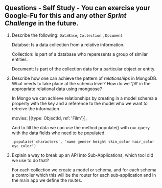 ## Questions - Self Study - You can exercise your Google-Fu for this and any other _Sprint Challenge_ in the future.

1.  Describe the following: `DataBase`, `Collection` , `Document`

    Databse: Is a data collection from a relative information.

    Collection: Is part of a database who reperesents a group of similar entities.

    Document: Is part of the collection data for a particular object or entity.

1.  Describe how one can achieve the pattern of _relationships_ in MongoDB. What
    needs to take place at the schema level? How do we _'fill'_ in the
    appropriate relational data using mongoose?

    In Mongo we can achieve relationships by creating in a model schema a property with the key and a reference to the model who we want to retreive the information.

      movies: [{type: ObjectId, ref: 'Film'}],

    And to fill the data we can use the method populate() with our query with the data fields whe need to be populated.

        .populate('characters', 'name gender height skin_color hair_color eye_color')
 

1.  Explain a way to break up an API into Sub-Applications, which tool did we use to do that?

    For each collection we create a model or schema, and for each schema a controller which this will be the router for each sub-application and in the main app we define the routes.


